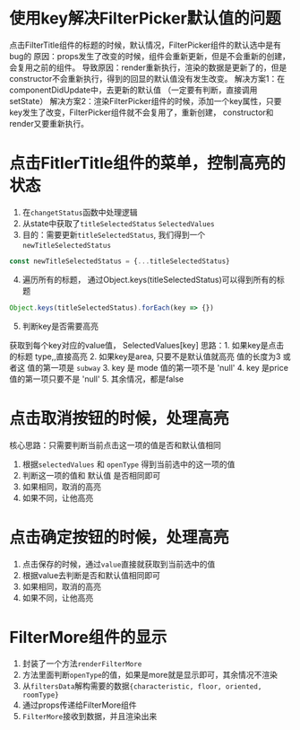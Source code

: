  # 使用key解决FilterPicker默认值的问题
 
 点击FilterTitle组件的标题的时候，默认情况，FilterPicker组件的默认选中是有bug的
 原因：props发生了改变的时候，组件会重新更新，但是不会重新的创建，会复用之前的组件。
    导致原因：render重新执行，渲染的数据是更新了的，但是constructor不会重新执行，得到的回显的默认值没有发生改变。
    解决方案1：在componentDidUpdate中，去更新的默认值 （一定要有判断，直接调用setState）
    解决方案2：渲染FilterPicker组件的时候，添加一个key属性，只要key发生了改变，FilterPicker组件就不会复用了，重新创建， constructor和render又要重新执行。



# 点击FitlerTitle组件的菜单，控制高亮的状态

1. 在`changetStatus`函数中处理逻辑
2. 从state中获取了`titleSelectedStatus` `SelectedValues`
3. 目的：需要更新`titleSelectedStatus`, 我们得到一个`newTitleSelectedStatus`

```js
const newTitleSelectedStatus = {...titleSelectedStatus}
```

4. 遍历所有的标题， 通过Object.keys(titleSelectedStatus)可以得到所有的标题

```js
Object.keys(titleSelectedStatus).forEach(key => {})
```

5. 判断key是否需要高亮

获取到每个key对应的value值， SelectedValues[key]
思路：1. 如果key是点击的标题  type,,直接高亮
     2. 如果key是area,  只要不是默认值就高亮   值的长度为3 或者这 值的第一项是 `subway`
     3. key 是  mode    值的第一项不是 'null'
     4. key 是price    值的第一项只要不是 'null' 
     5. 其余情况，都是false


# 点击取消按钮的时候，处理高亮

核心思路：只需要判断当前点击这一项的值是否和默认值相同

1. 根据`selectedValues` 和 `openType` 得到当前选中的这一项的值
2. 判断这一项的值和  默认值  是否相同即可
3. 如果相同，取消的高亮  
4. 如果不同，让他高亮


# 点击确定按钮的时候，处理高亮

1. 点击保存的时候，通过`value`直接就获取到当前选中的值
2. 根据value去判断是否和默认值相同即可
3. 如果相同，取消的高亮  
4. 如果不同，让他高亮



# FilterMore组件的显示

1. 封装了一个方法`renderFilterMore`
2. 方法里面判断`openType`的值，如果是more就是显示即可，其余情况不渲染
3. 从`filtersData`解构需要的数据`{characteristic, floor, oriented, roomType}`
4. 通过props传递给FilterMore组件
5. `FilterMore`接收到数据，并且渲染出来